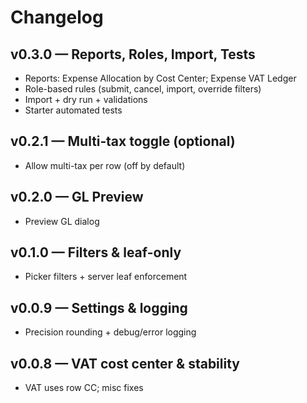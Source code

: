
# Changelog

## v0.3.0 — Reports, Roles, Import, Tests
- Reports: Expense Allocation by Cost Center; Expense VAT Ledger
- Role-based rules (submit, cancel, import, override filters)
- Import + dry run + validations
- Starter automated tests

## v0.2.1 — Multi‑tax toggle (optional)
- Allow multi-tax per row (off by default)

## v0.2.0 — GL Preview
- Preview GL dialog

## v0.1.0 — Filters & leaf-only
- Picker filters + server leaf enforcement

## v0.0.9 — Settings & logging
- Precision rounding + debug/error logging

## v0.0.8 — VAT cost center & stability
- VAT uses row CC; misc fixes
